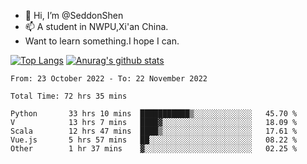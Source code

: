 - 👋 Hi, I’m @SeddonShen
- 📫 A student in NWPU,Xi'an China.
- Want to learn something.I hope I can.

[![Top Langs](https://github-readme-stats.vercel.app/api/top-langs?username=seddonshen&show_icons=true&locale=en&layout=compact&hide=html&langs_count=8)](https://github.com/SeddonShen/)
[![Anurag's github stats](https://github-readme-stats.vercel.app/api?username=SeddonShen&count_private=true&show_icons=true)](https://github.com/anuraghazra/github-readme-stats)
<!--START_SECTION:waka-->

```text
From: 23 October 2022 - To: 22 November 2022

Total Time: 72 hrs 35 mins

Python       33 hrs 10 mins  ███████████▒░░░░░░░░░░░░░   45.70 %
V            13 hrs 7 mins   ████▓░░░░░░░░░░░░░░░░░░░░   18.09 %
Scala        12 hrs 47 mins  ████▒░░░░░░░░░░░░░░░░░░░░   17.61 %
Vue.js       5 hrs 57 mins   ██░░░░░░░░░░░░░░░░░░░░░░░   08.22 %
Other        1 hr 37 mins    ▓░░░░░░░░░░░░░░░░░░░░░░░░   02.25 %
```

<!--END_SECTION:waka-->


<!---
SeddonShen/SeddonShen is a ✨ special ✨ repository because its `README.md` (this file) appears on your GitHub profile.
You can click the Preview link to take a look at your changes.
--->
